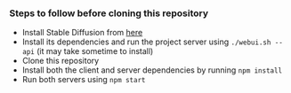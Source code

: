 ### Steps to follow before cloning this repository
- Install Stable Diffusion from [here](https://github.com/AUTOMATIC1111/stable-diffusion-webui)
- Install its dependencies and run the project server using `./webui.sh --api` (it may take sometime to install)
- Clone this repository
- Install both the client and server dependencies by running `npm install`
- Run both servers using `npm start`
